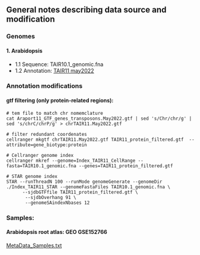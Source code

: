 ## General notes describing data source and modification

### Genomes 
#### 1. Arabidopsis
- 1.1 Sequence: TAIR10.1_genomic.fna 
- 1.2 Annotation: [TAIR11 may2022](https://www.arabidopsis.org/download/index-auto.jsp?dir=%2Fdownload_files%2FGenes%2FAraport11_genome_release)

### Annotation modifications
#### gtf filtering (only protein-related regions):

```
# tem file to match chr nomemclature
cat Araport11_GTF_genes_transposons.May2022.gtf | sed 's/Chr/chr/g' | sed 's/chrC/chrP/g' > chrTAIR11.May2022.gtf

# filter redundant coordenates 
cellranger mkgtf chrTAIR11.May2022.gtf TAIR11_protein_filtered.gtf  --attribute=gene_biotype:protein

# Cellranger genome index
cellranger mkref --genome=Index_TAIR11_CellRange --fasta=TAIR10.1_genomic.fna --genes=TAIR11_protein_filtered.gtf

# STAR genome index
STAR --runThreadN 100 --runMode genomeGenerate --genomeDir ./Index_TAIR11_STAR --genomeFastaFiles TAIR10.1_genomic.fna \
      --sjdbGTFfile TAIR11_protein_filtered.gtf \
       --sjdbOverhang 91 \
       --genomeSAindexNbases 12

```

### Samples: 
#### Arabidopsis root atlas: GEO GSE152766
[MetaData_Samples.txt](https://github.com/gomezcan/Plant_SC_velocity/files/8810541/MetaData_Samples.txt)

